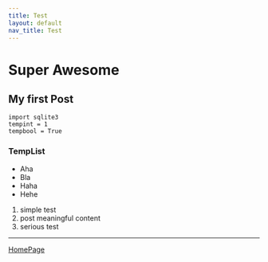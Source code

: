 ```yaml
---
title: Test
layout: default
nav_title: Test
---
```



# Super Awesome

## My first Post

~~~
import sqlite3
tempint = 1
tempbool = True
~~~

### TempList
- Aha
- Bla
- Haha
- Hehe

1. simple test
2. post meaningful content
3. serious test

----------
<a href="/">HomePage</a>